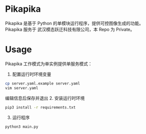 # Pikapika

Pikapika 是基于 Python 的单模块运行程序，提供可控图像生成的功能。  
Pikapika 服务于 武汉模态跃迁科技有限公司，本 Repo 为 Private。

# Usage

Pikapika 工作模式为单实例提供单服务模式：
1. 配置运行时环境变量
```bash
cp server.yaml.example server.yaml
vim server.yaml 
```
编辑信息后保存并退出
2. 安装运行时环境
```bash
pip3 install -r requirements.txt
```
3. 运行程序
```bash
python3 main.py 
```